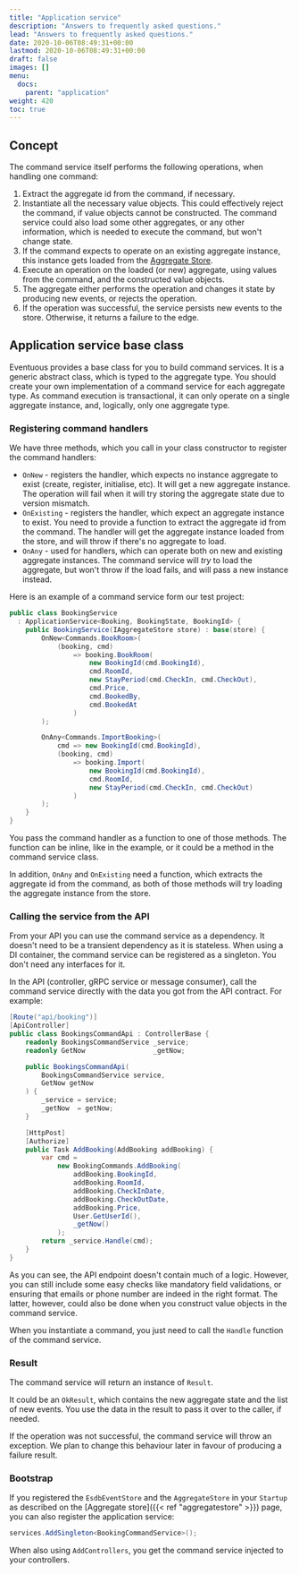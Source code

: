 ```yaml
---
title: "Application service"
description: "Answers to frequently asked questions."
lead: "Answers to frequently asked questions."
date: 2020-10-06T08:49:31+00:00
lastmod: 2020-10-06T08:49:31+00:00
draft: false
images: []
menu:
  docs:
    parent: "application"
weight: 420
toc: true
---
```


## Concept

The command service itself performs the following operations, when handling one command:
1. Extract the aggregate id from the command, if necessary.
1. Instantiate all the necessary value objects. This could effectively reject the command, if value objects cannot be constructed. The command service could also load some other aggregates, or any other information, which is needed to execute the command, but won't change state.
1. If the command expects to operate on an existing aggregate instance, this instance gets loaded from the [Aggregate Store](../persistence/aggregatestore.md).
1. Execute an operation on the loaded (or new) aggregate, using values from the command, and the constructed value objects.
1. The aggregate either performs the operation and changes it state by producing new events, or rejects the operation.
1. If the operation was successful, the service persists new events to the store. Otherwise, it returns a failure to the edge.

## Application service base class

Eventuous provides a base class for you to build command services. It is a generic abstract class, which is typed to the aggregate type. You should create your own implementation of a command service for each aggregate type. As command execution is transactional, it can only operate on a single aggregate instance, and, logically, only one aggregate type.

### Registering command handlers

We have three methods, which you call in your class constructor to register the command handlers:

- `OnNew` - registers the handler, which expects no instance aggregate to exist (create, register, initialise, etc). It will get a new aggregate instance. The operation will fail when it will try storing the aggregate state due to version mismatch.
- `OnExisting` - registers the handler, which expect an aggregate instance to exist. You need to provide a function to extract the aggregate id from the command. The handler will get the aggregate instance loaded from the store, and will throw if there's no aggregate to load.
- `OnAny` - used for handlers, which can operate both on new and existing aggregate instances. The command service will _try_ to load the aggregate, but won't throw if the load fails, and will pass a new instance instead.

Here is an example of a command service form our test project:

```csharp
public class BookingService
  : ApplicationService<Booking, BookingState, BookingId> {
    public BookingService(IAggregateStore store) : base(store) {
        OnNew<Commands.BookRoom>(
            (booking, cmd)
                => booking.BookRoom(
                    new BookingId(cmd.BookingId),
                    cmd.RoomId,
                    new StayPeriod(cmd.CheckIn, cmd.CheckOut),
                    cmd.Price,
                    cmd.BookedBy,
                    cmd.BookedAt
                )
        );

        OnAny<Commands.ImportBooking>(
            cmd => new BookingId(cmd.BookingId),
            (booking, cmd)
                => booking.Import(
                    new BookingId(cmd.BookingId),
                    cmd.RoomId,
                    new StayPeriod(cmd.CheckIn, cmd.CheckOut)
                )
        );
    }
}
```

You pass the command handler as a function to one of those methods. The function can be inline, like in the example, or it could be a method in the command service class.

In addition, `OnAny` and `OnExisting` need a function, which extracts the aggregate id from the command, as both of those methods will try loading the aggregate instance from the store.

### Calling the service from the API

From your API you can use the command service as a dependency. It doesn't need to be a transient dependency as it is stateless. When using a DI container, the command service can be registered as a singleton. You don't need any interfaces for it.

In the API (controller, gRPC service or message consumer), call the command service directly with the data you got from the API contract. For example:

```csharp
[Route("api/booking")]
[ApiController]
public class BookingsCommandApi : ControllerBase {
    readonly BookingsCommandService _service;
    readonly GetNow                 _getNow;

    public BookingsCommandApi(
        BookingsCommandService service,
        GetNow getNow
    ) {
        _service = service;
        _getNow  = getNow;
    }

    [HttpPost]
    [Authorize]
    public Task AddBooking(AddBooking addBooking) {
        var cmd =
            new BookingCommands.AddBooking(
                addBooking.BookingId,
                addBooking.RoomId,
                addBooking.CheckInDate,
                addBooking.CheckOutDate,
                addBooking.Price,
                User.GetUserId(),
                _getNow()
            );
        return _service.Handle(cmd);
    }
}
```

As you can see, the API endpoint doesn't contain much of a logic. However, you can still include some easy checks like mandatory field validations, or ensuring that emails or phone number are indeed in the right format. The latter, however, could also be done when you construct value objects in the command service.

When you instantiate a command, you just need to call the `Handle` function of the command service.

### Result

The command service will return an instance of `Result`.

It could be an `OkResult`, which contains the new aggregate state and the list of new events. You use the data in the result to pass it over to the caller, if needed.

If the operation was not successful, the command service will throw an exception. We plan to change this behaviour later in favour of producing a failure result.

### Bootstrap

If you registered the `EsdbEventStore` and the `AggregateStore` in your `Startup` as described on the [Aggregate store]({{< ref "aggregatestore" >}}) page, you can also register the application service:

```csharp
services.AddSingleton<BookingCommandService>();
```

When also using `AddControllers`, you get the command service injected to your controllers.
